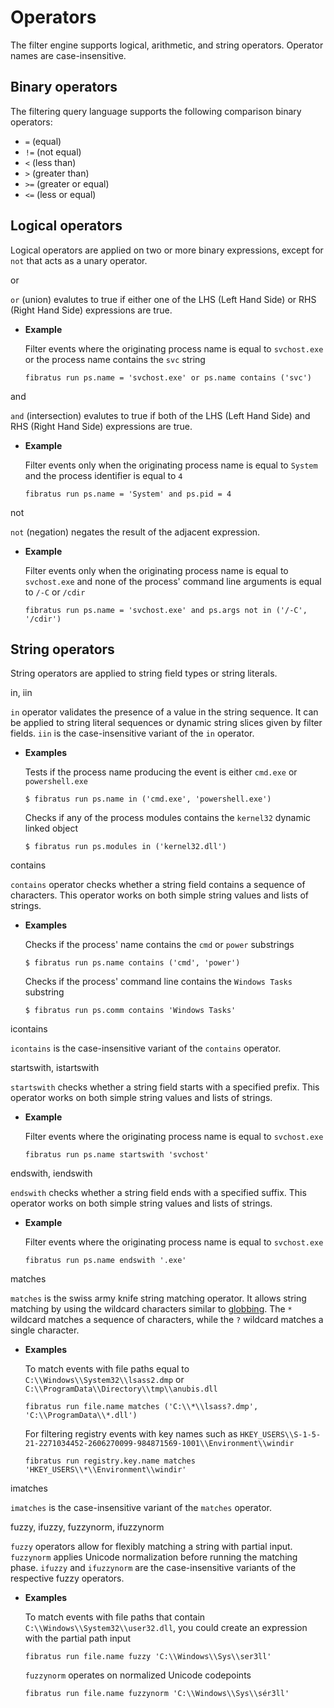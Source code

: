 # Operators

The filter engine supports logical, arithmetic, and string operators. Operator names are case-insensitive.

## Binary operators

The filtering query language supports the following  comparison binary operators:

- `=` (equal)
- `!=` (not equal)
- `<` (less than)
- `>` (greater than)
- `>=` (greater or equal)
- `<=` (less or equal)

## Logical operators

Logical operators are applied on two or more binary expressions, except for `not` that acts as a unary operator.

<div class="operator">
<p>or</p>
</div>

`or` (union) evalutes to true if either one of the LHS (Left Hand Side) or RHS (Right Hand Side) expressions are true. 

- **Example**

   Filter events where the originating process name is equal to `svchost.exe` or the process name contains the `svc` string

   ```
   fibratus run ps.name = 'svchost.exe' or ps.name contains ('svc')
   ```

<div class="operator">
<p>and</p>
</div>

`and` (intersection) evalutes to true if both of the LHS (Left Hand Side) and RHS (Right Hand Side) expressions are true.

- **Example**

   Filter events only when the originating process name is equal to `System` and the process identifier is equal to `4`

   ```
   fibratus run ps.name = 'System' and ps.pid = 4
   ```

<div class="operator">
<p>not</p>
</div>

`not` (negation) negates the result of the adjacent expression.

- **Example**

   Filter events only when the originating process name is equal to `svchost.exe` and none of the process' command line arguments is equal to `/-C` or `/cdir`

   ```
   fibratus run ps.name = 'svchost.exe' and ps.args not in ('/-C', '/cdir') 
   ```

## String operators

String operators are applied to string field types or string literals.

<div class="operator">
<p>in, iin</p>
</div>

`in` operator validates the presence of a value in the string sequence. It can be applied to string literal sequences or dynamic string slices given by filter fields. `iin` is the case-insensitive variant of the `in` operator.

- **Examples**

   Tests if the process name producing the event is either `cmd.exe` or `powershell.exe`

   ```
   $ fibratus run ps.name in ('cmd.exe', 'powershell.exe')
   ```

   Checks if any of the process modules contains the `kernel32` dynamic linked object

   ```
   $ fibratus run ps.modules in ('kernel32.dll')
   ```

<div class="operator">
<p> contains </p>
</div>

`contains` operator checks whether a string field contains a sequence of characters. This operator works on both simple string values and lists of strings. 

- **Examples**

   Checks if the process' name contains the `cmd` or `power` substrings

   ```
   $ fibratus run ps.name contains ('cmd', 'power')
   ```

   Checks if the process' command line contains the `Windows Tasks` substring

   ```
   $ fibratus run ps.comm contains 'Windows Tasks'
   ```

<div class="operator">
<p>icontains</p>
</div>

`icontains` is the case-insensitive variant of the `contains` operator.

<div class="operator">
<p>startswith, istartswith</p>
</div>

`startswith` checks whether a string field starts with a specified prefix. This operator works on both simple string values and lists of strings.

- **Example**

   Filter events where the originating process name is equal to `svchost.exe`

   ```
   fibratus run ps.name startswith 'svchost'
   ```

<div class="operator">
<p>endswith, iendswith </p>
</div>

`endswith` checks whether a string field ends with a specified suffix. This operator works on both simple string values and lists of strings.

- **Example**

   Filter events where the originating process name is equal to `svchost.exe`

   ```
   fibratus run ps.name endswith '.exe'

<div class="operator">
<p>matches</p>
</div>

`matches` is the swiss army knife string matching operator. It allows string matching by using the wildcard characters similar to [globbing](https://en.wikipedia.org/wiki/Glob_(programming)). The `*` wildcard matches a sequence of characters, while the `?` wildcard matches a single character. 

- **Examples**

   To match events with file paths equal to `C:\\Windows\\System32\\lsass2.dmp` or `C:\\ProgramData\\Directory\\tmp\\anubis.dll`

   ```
   fibratus run file.name matches ('C:\\*\\lsass?.dmp', 'C:\\ProgramData\\*.dll')
   ```

   For filtering registry events with key names such as `HKEY_USERS\\S-1-5-21-2271034452-2606270099-984871569-1001\\Environment\\windir`

   ```
   fibratus run registry.key.name matches 'HKEY_USERS\\*\\Environment\\windir'
   ```

<div class="operator">
<p>imatches</p>
</div>

`imatches` is the case-insensitive variant of the `matches` operator.

<div class="operator">
<p>fuzzy, ifuzzy, fuzzynorm, ifuzzynorm</p>
</div>

`fuzzy` operators allow for flexibly matching a string with partial input. `fuzzynorm` applies Unicode normalization before running the matching phase. `ifuzzy` and `ifuzzynorm` are the case-insensitive variants of the respective fuzzy operators.

- **Examples**

   To match events with file paths that contain `C:\\Windows\\System32\\user32.dll`, you could create an expression with the  partial path input

   ```
   fibratus run file.name fuzzy 'C:\\Windows\\Sys\\ser3ll'
   ```

   `fuzzynorm` operates on normalized Unicode codepoints

   ```
   fibratus run file.name fuzzynorm 'C:\\Windows\\Sys\\sér3ll'
   ```